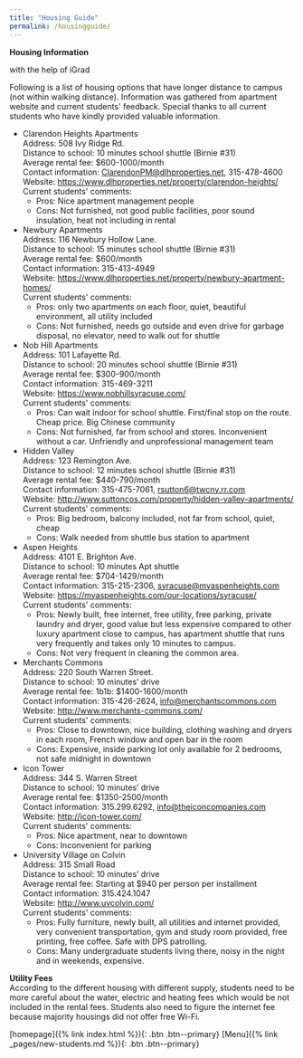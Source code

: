 ```yaml
---
title: "Housing Guide"
permalink: /housingguide/
---  
```

**Housing Information**      
      
with the help of iGrad      
          
Following is a list of housing options that have longer distance to campus (not within walking distance). Information was gathered from apartment website and current students' feedback. Special thanks to all current students who have kindly provided valuable information.      
- Clarendon Heights Apartments      
Address: 508 Ivy Ridge Rd.      
Distance to school: 10 minutes school shuttle (Birnie #31)      
Average rental fee: $600-1000/month          
Contact information: ClarendonPM@dlhproperties.net, 315-478-4600        
Website: https://www.dlhproperties.net/property/clarendon-heights/       
Current students' comments:          
    - Pros: Nice apartment management people      
    - Cons: Not furnished, not good public facilities, poor sound insulation, heat not including in rental       
- Newbury Apartments         
Address: 116 Newbury Hollow Lane.         
Distance to school: 15 minutes school shuttle (Birnie #31)          
Average rental fee: $600/month        
Contact information: 315-413-4949        
Website: https://www.dlhproperties.net/property/newbury-apartment-homes/        
Current students' comments:         
    - Pros: only two apartments on each floor, quiet, beautiful environment, all utility included          
    - Cons: Not furnished, needs go outside and even drive for garbage disposal, no elevator, need to walk out for shuttle          
- Nob Hill Apartments            
Address: 101 Lafayette Rd.       
Distance to school: 20 minutes school shuttle (Birnie #31)         
Average rental fee: $300-900/month       
Contact information: 315-469-3211        
Website: https://www.nobhillsyracuse.com/           
Current students' comments:       
    - Pros: Can wait indoor for school shuttle. First/final stop on the route. Cheap price. Big Chinese community       
    - Cons: Not furnished, far from school and stores. Inconvenient without a car. Unfriendly and unprofessional management team       
- Hidden Valley      
Address: 123 Remington Ave.       
Distance to school: 12 minutes school shuttle (Birnie #31)      
Average rental fee: $440-790/month        
Contact information: 315-475-7061, rsutton6@twcny.rr.com       
Website: http://www.suttoncos.com/property/hidden-valley-apartments/      
Current students' comments:     
    - Pros: Big bedroom, balcony included, not far from school, quiet, cheap      
    - Cons: Walk needed from shuttle bus station to apartment      
- Aspen Heights        
Address: 4101 E. Brighton Ave.      
Distance to school: 10 minutes Apt shuttle      
Average rental fee: $704-1429/month      
Contact information: 315-215-2306, syracuse@myaspenheights.com     
Website: https://myaspenheights.com/our-locations/syracuse/        
Current students' comments:       
    - Pros: Newly built, free internet, free utility, free parking, private laundry and dryer, good value but less expensive compared to other luxury apartment close to campus, has apartment shuttle that runs very frequently and takes only 10 minutes to campus.         
    - Cons: Not very frequent in cleaning the common area.        
- Merchants Commons      
Address: 220 South Warren Street.      
Distance to school: 10 minutes’ drive      
Average rental fee: 1b1b: $1400-1600/month     
Contact information: 315-426-2624, info@merchantscommons.com     
Website: http://www.merchants-commons.com/      
Current students' comments:     
    - Pros: Close to downtown, nice building, clothing washing and dryers in each room, French window and open bar in the room     
    - Cons: Expensive, inside parking lot only available for 2 bedrooms, not safe midnight in downtown     
- Icon Tower      
Address: 344 S. Warren Street      
Distance to school: 10 minutes’ drive     
Average rental fee: $1350-2500/month     
Contact information: 315.299.6292, info@theiconcompanies.com     
Website: http://icon-tower.com/     
Current students' comments:     
    - Pros: Nice apartment, near to downtown     
    - Cons: Inconvenient for parking     
- University Village on Colvin     
Address: 315 Small Road     
Distance to school: 10 minutes’ drive     
Average rental fee: Starting at $940 per person per installment     
Contact information: 315.424.1047     
Website: http://www.uvcolvin.com/     
Current students' comments:     
    - Pros: Fully furniture, newly built, all utilities and internet provided, very convenient transportation, gym and study room provided, free printing, free coffee. Safe with DPS patrolling.     
    - Cons: Many undergraduate students living there, noisy in the night and in weekends, expensive.      
    

**Utility Fees**          
According to the different housing with different supply, students need to be more careful about the water, electric and heating fees which would be not included in the rental fees. Students also need to figure the internet fee because majority housings did not offer free Wi-Fi.     
           
               
        
            
         
         
        
        
          
[homepage]({% link index.html %}){: .btn .btn--primary}      [Menu]({% link _pages/new-students.md %}){: .btn .btn--primary}   
